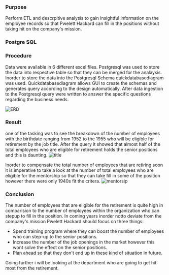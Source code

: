 
### Purpose
Perform ETL and descrpitive analysis to gain insightful information on the employee records so that Pwelett Hackard can fill in the positions without taking hit on the company's mission.


### Postgre SQL

### Procedure
Data were available in 6 different excel files. Postgresql was used to store the data into respective table so that they can be merged for the analaysis. Inorder to store the data into the Postgresql Schema quickdatabasediagram was used. Quickdatabasediagram allows GUI to create the schemas and generates query according to the design automatically. After data ingestion to the Postgresql query were written to answer the specific questions regarding the business needs. 

![ERD](https://user-images.githubusercontent.com/93223274/145899659-11d8a59f-8fa8-4986-aa6f-ca4638138ed1.PNG)


### Result
one of the tasking was to see the breakdown of the number of employees with the birthdate ranging from 1952 to the 1955 who will be eligible for retirement by the job title. After the query it showed that almost half of the total employees who are eligible for retirement holds the senior positions and this is daunting. 
![title](https://user-images.githubusercontent.com/93223274/145900806-9e54d09e-b044-47c2-9760-31f97586dbcd.PNG)

Inorder to compensate the total number of employees that are retiring soon it is imperative to take a look at the number of total employees who are eligible for the mentorship so that they can take fill in some of the position however there were only 1940s fit the critera. 
![mentorsip](https://user-images.githubusercontent.com/93223274/145901975-751938aa-4105-47fc-b132-341f66e0b186.PNG)

### Conclusion
The number of employees that are eligible for the retirement is quite high in comparision to the number of employees within the organization who can stepup to fill in the position. In coming years inorder notto deviate from the company's mission Pwelett Hackard should focus on three things:
- Spend training program where they can boost the number of employees who can step-up to the senior positions.
- Increase the number of the job openings in the market however this wont solve the effect on the senior positions.
- Plan ahead so that they don't end up in these kind of situation in future.



Going further i will be looking at the department who are going to get hit most from the retirement.
